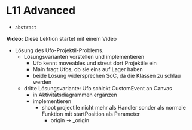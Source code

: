 # L11 Advanced

- `abstract` 

**Video:**
Diese Lektion startet mit einem Video
- Lösung des Ufo-Projektil-Problems.
  - Lösungsvarianten vorstellen und implementieren
    - Ufo kennt moveables und streut dort Projektile ein
    - Main fragt Ufos, ob sie eins auf Lager haben
    - beide Lösung widersprechen SoC, da die Klassen zu schlau werden
  - dritte Lösungsvariante: Ufo schickt CustomEvent an Canvas
    - in Aktivitätsdiagrammen ergänzen
    - implementieren
      - shoot projectile nicht mehr als Handler sonder als normale Funktion mit startPosition als Parameter
        - origin -> _origin
